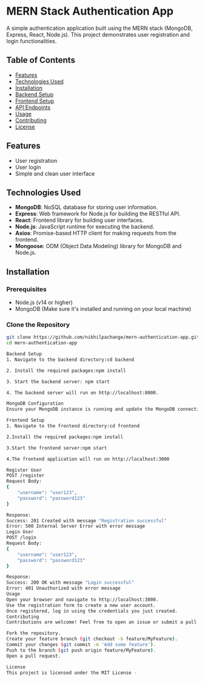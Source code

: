 # MERN Stack Authentication App

A simple authentication application built using the MERN stack (MongoDB, Express, React, Node.js). This project demonstrates user registration and login functionalities.

## Table of Contents
- [Features](#features)
- [Technologies Used](#technologies-used)
- [Installation](#installation)
- [Backend Setup](#backend-setup)
- [Frontend Setup](#frontend-setup)
- [API Endpoints](#api-endpoints)
- [Usage](#usage)
- [Contributing](#contributing)
- [License](#license)

## Features
- User registration
- User login
- Simple and clean user interface

## Technologies Used
- **MongoDB**: NoSQL database for storing user information.
- **Express**: Web framework for Node.js for building the RESTful API.
- **React**: Frontend library for building user interfaces.
- **Node.js**: JavaScript runtime for executing the backend.
- **Axios**: Promise-based HTTP client for making requests from the frontend.
- **Mongoose**: ODM (Object Data Modeling) library for MongoDB and Node.js.

## Installation

### Prerequisites
- Node.js (v14 or higher)
- MongoDB (Make sure it's installed and running on your local machine)

### Clone the Repository
```bash
git clone https://github.com/nikhilpachange/mern-authentication-app.git
cd mern-authentication-app

Backend Setup
1. Navigate to the backend directory:cd backend

2. Install the required packages:npm install

3. Start the backend server: npm start

4. The backend server will run on http://localhost:8000.

MongoDB Configuration
Ensure your MongoDB instance is running and update the MongoDB connection string in db/dbconnection.js if necessary:await mongoose.connect('mongodb://127.0.0.1:27017/mydatabase');

Frontend Setup
1. Navigate to the frontend directory:cd frontend

2.Install the required packages:npm install

3.Start the frontend server:npm start

4.The frontend application will run on http://localhost:3000

Register User
POST /register
Request Body:
{
    "username": "user123",
    "password": "password123"
}

Response:
Success: 201 Created with message "Registration successful"
Error: 500 Internal Server Error with error message
Login User
POST /login
Request Body:
{
    "username": "user123",
    "password": "password123"
}

Response:
Success: 200 OK with message "Login successful"
Error: 401 Unauthorized with error message
Usage
Open your browser and navigate to http://localhost:3000.
Use the registration form to create a new user account.
Once registered, log in using the credentials you just created.
Contributing
Contributions are welcome! Feel free to open an issue or submit a pull request.

Fork the repository.
Create your feature branch (git checkout -b feature/MyFeature).
Commit your changes (git commit -m 'Add some feature').
Push to the branch (git push origin feature/MyFeature).
Open a pull request.

License
This project is licensed under the MIT License -
